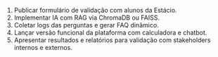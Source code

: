1. Publicar formulário de validação com alunos da Estácio.
2. Implementar IA com RAG via ChromaDB ou FAISS.
3. Coletar logs das perguntas e gerar FAQ dinâmico.
4. Lançar versão funcional da plataforma com calculadora e chatbot.
5. Apresentar resultados e relatórios para validação com stakeholders internos e externos.